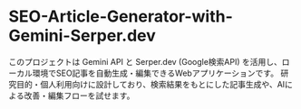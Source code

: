 # SEO-Article-Generator-with-Gemini-Serper.dev
このプロジェクトは Gemini API と Serper.dev (Google検索API) を活用し、ローカル環境でSEO記事を自動生成・編集できるWebアプリケーションです。 研究目的・個人利用向けに設計しており、検索結果をもとにした記事生成や、AIによる改善・編集フローを試せます。
